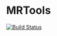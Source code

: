# MRTools

[![Build Status](https://github.com/mreichMPI-BGC/MRTools.jl/actions/workflows/CI.yml/badge.svg?branch=main)](https://github.com/mreichMPI-BGC/MRTools.jl/actions/workflows/CI.yml?query=branch%3Amain)
